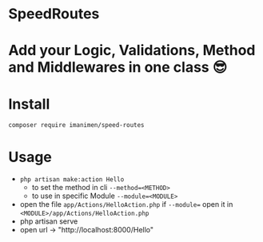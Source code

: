 # SpeedRoutes
# Add your Logic, Validations, Method and Middlewares in one class 😎
# Install
`composer require imanimen/speed-routes`
# Usage
- `php artisan make:action Hello`
    - to set the method in cli `--method=<METHOD>`
    - to use in specific Module `--module=<MODULE>`
- open the file `app/Actions/HelloAction.php` if `--module=` open it in `<MODULE>/app/Actions/HelloAction.php`
- php artisan serve 
- open url -> "http://localhost:8000/Hello"